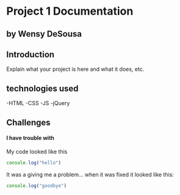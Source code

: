 # Project 1 Documentation
## by Wensy DeSousa

## Introduction

Explain what your project is here and what it does, etc.

## technologies used

-HTML
-CSS
-JS
-jQuery

## Challenges

#### I have trouble with 

My code looked like this

```js
console.log("hello")
```

It was a giving me a problem... when it was fixed it looked like this:

```js
console.log("goodbye")
````